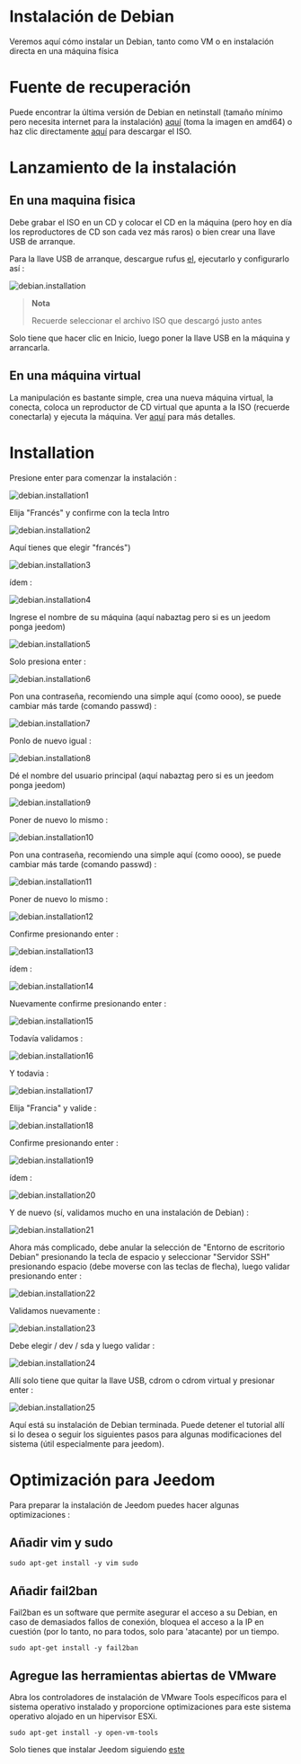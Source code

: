 # Instalación de Debian

Veremos aquí cómo instalar un Debian, tanto como VM o en instalación directa en una máquina física

# Fuente de recuperación

Puede encontrar la última versión de Debian en netinstall (tamaño mínimo pero necesita internet para la instalación) [aquí](https://www.debian.org/CD/netinst) (toma la imagen en amd64) o haz clic directamente [aquí](http://cdimage.debian.org/debian-cd/10.4.0/amd64/iso-cd/debian-10.4.0-amd64-netinst.iso) para descargar el ISO.

# Lanzamiento de la instalación

## En una maquina fisica

Debe grabar el ISO en un CD y colocar el CD en la máquina (pero hoy en día los reproductores de CD son cada vez más raros) o bien crear una llave USB de arranque.

Para la llave USB de arranque, descargue rufus [el](http://rufus.akeo.ie/downloads/rufus-2.9.exe), ejecutarlo y configurarlo así :

![debian.installation](images/debian.installation.PNG)

> **Nota**
>
> Recuerde seleccionar el archivo ISO que descargó justo antes

Solo tiene que hacer clic en Inicio, luego poner la llave USB en la máquina y arrancarla.

## En una máquina virtual

La manipulación es bastante simple, crea una nueva máquina virtual, la conecta, coloca un reproductor de CD virtual que apunta a la ISO (recuerde conectarla) y ejecuta la máquina. Ver [aquí](https://doc.jeedom.com/es_ES/howto/doc-howto-vmware.creer_une_vm.html) para más detalles.

# Installation

Presione enter para comenzar la instalación :

![debian.installation1](images/debian.installation1.PNG)

Elija "Francés" y confirme con la tecla Intro

![debian.installation2](images/debian.installation2.PNG)

Aquí tienes que elegir "francés")

![debian.installation3](images/debian.installation3.PNG)

ídem :

![debian.installation4](images/debian.installation4.PNG)

Ingrese el nombre de su máquina (aquí nabaztag pero si es un jeedom ponga jeedom)

![debian.installation5](images/debian.installation5.PNG)

Solo presiona enter :

![debian.installation6](images/debian.installation6.PNG)

Pon una contraseña, recomiendo una simple aquí (como oooo), se puede cambiar más tarde (comando passwd) :

![debian.installation7](images/debian.installation7.PNG)

Ponlo de nuevo igual :

![debian.installation8](images/debian.installation8.PNG)

Dé el nombre del usuario principal (aquí nabaztag pero si es un jeedom ponga jeedom)

![debian.installation9](images/debian.installation9.PNG)

Poner de nuevo lo mismo :

![debian.installation10](images/debian.installation10.PNG)

Pon una contraseña, recomiendo una simple aquí (como oooo), se puede cambiar más tarde (comando passwd) :

![debian.installation11](images/debian.installation11.PNG)

Poner de nuevo lo mismo :

![debian.installation12](images/debian.installation12.PNG)

Confirme presionando enter :

![debian.installation13](images/debian.installation13.PNG)

ídem :

![debian.installation14](images/debian.installation14.PNG)

Nuevamente confirme presionando enter :

![debian.installation15](images/debian.installation15.PNG)

Todavía validamos :

![debian.installation16](images/debian.installation16.PNG)

Y todavia :

![debian.installation17](images/debian.installation17.PNG)

Elija "Francia" y valide :

![debian.installation18](images/debian.installation18.PNG)

Confirme presionando enter :

![debian.installation19](images/debian.installation19.PNG)

ídem :

![debian.installation20](images/debian.installation20.PNG)

Y de nuevo (sí, validamos mucho en una instalación de Debian) :

![debian.installation21](images/debian.installation21.PNG)

Ahora más complicado, debe anular la selección de "Entorno de escritorio Debian" presionando la tecla de espacio y seleccionar "Servidor SSH" presionando espacio (debe moverse con las teclas de flecha), luego validar presionando enter :

![debian.installation22](images/debian.installation22.PNG)

Validamos nuevamente :

![debian.installation23](images/debian.installation23.PNG)

Debe elegir / dev / sda y luego validar :

![debian.installation24](images/debian.installation24.PNG)

Allí solo tiene que quitar la llave USB, cdrom o cdrom virtual y presionar enter :

![debian.installation25](images/debian.installation25.PNG)

Aquí está su instalación de Debian terminada. Puede detener el tutorial allí si lo desea o seguir los siguientes pasos para algunas modificaciones del sistema (útil especialmente para jeedom).

# Optimización para Jeedom

Para preparar la instalación de Jeedom puedes hacer algunas optimizaciones :

## Añadir vim y sudo

``sudo apt-get install -y vim sudo``

## Añadir fail2ban

Fail2ban es un software que permite asegurar el acceso a su Debian, en caso de demasiados fallos de conexión, bloquea el acceso a la IP en cuestión (por lo tanto, no para todos, solo para 'atacante) por un tiempo.

``sudo apt-get install -y fail2ban``

## Agregue las herramientas abiertas de VMware

Abra los controladores de instalación de VMware Tools específicos para el sistema operativo instalado y proporcione optimizaciones para este sistema operativo alojado en un hipervisor ESXi.

``sudo apt-get install -y open-vm-tools``

Solo tienes que instalar Jeedom siguiendo [este](https://doc.jeedom.com/es_ES/installation/cli)
